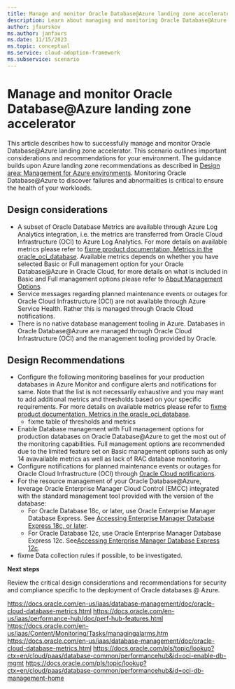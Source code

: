 ```yaml
---
title: Manage and monitor Oracle Database@Azure landing zone accelerator
description: Learn about managing and monitoring Oracle Database@Azure.
author: jfaurskov
ms.author: janfaurs
ms.date: 11/15/2023
ms.topic: conceptual
ms.service: cloud-adoption-framework
ms.subservice: scenario
---
```


# Manage and monitor Oracle Database@Azure landing zone accelerator

This article describes how to successfully manage and monitor Oracle Database@Azure landing zone accelerator. This scenario outlines important considerations and recommendations for your environment. The guidance builds upon Azure landing zone recommendations as described in [Design area: Management for Azure environments](/azure/cloud-adoption-framework/ready/landing-zone/design-area/management). Monitoring Oracle Database@Azure to discover failures and abnormalities is critical to ensure the health of your workloads.

## Design considerations

- A subset of Oracle Database Metrics are available through Azure Log Analytics integration, i.e. the metrics are transferred from Oracle Cloud Infrastructure (OCI) to Azure Log Analytics. For more details on available metrics please refer to [fixme product documentation, Metrics in the oracle\_oci\_database](https://docs.oracle.com/en-us/iaas/database-management/doc/oracle-cloud-database-metrics.html). Available metrics depends on whether you have selected Basic or Full management option for your Oracle Database@Azure in Oracle Cloud, for more details on what is included in Basic and Full management options please refer to [About Management Options](https://docs.oracle.com/en-us/iaas/database-management/doc/enable-database-management-oracle-cloud-databases.html#GUID-82E59C37-A1EA-4355-8216-769D22F8EFDD).
- Service messages regarding planned maintenance events or outages for Oracle Cloud Infrastructure (OCI) are not available through Azure Service Health. Rather this is managed through Oracle Cloud notifications.
- There is no native database management tooling in Azure. Databases in Oracle Database@Azure are managed through Oracle Cloud Infrastructure (OCI) and the management tooling provided by Oracle.

## Design Recommendations

- Configure the following monitoring baselines for your production databases in Azure Monitor and configure alerts and notifications for same. Note that the list is not necessarily exhaustive and you may want to add additional metrics and thresholds based on your specific requirements. For more details on available metrics please refer to [fixme product documentation, Metrics in the oracle\_oci\_database](https://docs.oracle.com/en-us/iaas/database-management/doc/oracle-cloud-database-metrics.html).
  - fixme table of thresholds and metrics
- Enable Database management with Full management options for production databases on Oracle Database@Azure to get the most out of the monitoring capabilities. Full management options are recommended due to the limited feature set on Basic management options such as only 14 avavailable metrics as well as lack of RAC database monitoring.
- Configure notifications for planned maintenance events or outages for Oracle Cloud Infrastructure (OCI) through [Oracle Cloud notifications](https://docs.oracle.com/en/cloud/get-started/subscriptions-cloud/mmocs/monitoring-notifications.html#GUID-8ADF98C9-2C4C-458A-9134-67F6CDFB301A).
- For the resource management of your Oracle Database@Azure, leverage Oracle Enterprise Manager Cloud Control (EMCC) integrated with the standard management tool provided with the version of the database:
  - For Oracle Database 18c, or later, use Oracle Enterprise Manager Database Express. See [Accessing Enterprise Manager Database Express 18c, or later](https://docs.oracle.com/en/cloud/paas/exadata-cloud/csexa/access-em-database-express-18c-or-later.html).
  - For Oracle Database 12c, use Oracle Enterprise Manager Database Express 12c. See[Accessing Enterprise Manager Database Express 12c](https://docs.oracle.com/en/cloud/paas/exadata-cloud/csexa/access-em-database-express-12c.html).
- fixme Data collection rules if possible, to be investigated.

**Next steps**

Review the critical design considerations and recommendations for security and compliance specific to the deployment of Oracle databases @ Azure.

https://docs.oracle.com/en-us/iaas/database-management/doc/oracle-cloud-database-metrics.html
https://docs.oracle.com/en-us/iaas/performance-hub/doc/perf-hub-features.html
https://docs.oracle.com/en-us/iaas/Content/Monitoring/Tasks/managingalarms.htm
https://docs.oracle.com/en-us/iaas/database-management/doc/oracle-cloud-database-metrics.html
https://docs.oracle.com/pls/topic/lookup?ctx=en/cloud/paas/database-common/performancehub&id=oci-enable-db-mgmt
https://docs.oracle.com/pls/topic/lookup?ctx=en/cloud/paas/database-common/performancehub&id=oci-db-management-home
